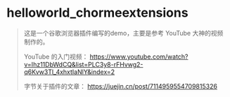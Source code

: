 # helloworld_chormeextensions

> 这是一个谷歌浏览器插件编写的demo，主要是参考 YouTube 大神的视频制作的。
> 
> YouTube 的入门视频：
> https://www.youtube.com/watch?v=Ihz11DbWdCQ&list=PLC3y8-rFHvwg2-q6Kvw3Tl_4xhxtIaNlY&index=2
>
> 字节关于插件的文章：
> https://juejin.cn/post/7114959554709815326
